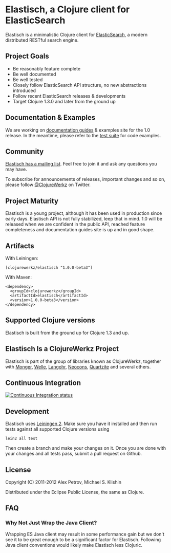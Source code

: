 # Elastisch, a Clojure client for ElasticSearch

Elastisch is a minimalistic Clojure client for [ElasticSearch](http://elasticsearch.org), a modern distributed RESTful search engine.


## Project Goals

 * Be reasonably feature complete
 * Be well documented
 * Be well tested
 * Closely follow ElasticSearch API structure, no new abstractions introduced
 * Follow recent ElasticSearch releases & developments
 * Target Clojure 1.3.0 and later from the ground up


## Documentation & Examples

We are working on [documentation guides](http://clojureelasticsearch.info) & examples site for the 1.0 release. In the meantime, please refer to the [test suite](https://github.com/michaelklishin/elastisch/tree/master/test/elastisch/test) for code examples.


## Community

[Elastisch has a mailing list](https://groups.google.com/forum/#!forum/clojure-elasticsearch). Feel free to join it and ask any questions you may have.

To subscribe for announcements of releases, important changes and so on, please follow [@ClojureWerkz](https://twitter.com/#!/clojurewerkz) on Twitter.



## Project Maturity

Elastisch is a young project, although it has been used in production since early days. Elastisch API is not fully stabilized, leep that in mind. 1.0 will be released
when we are confident in the public API, reached feature completeness and documentation guides site is up and in good shape.


## Artifacts

With Leiningen:

    [clojurewerkz/elastisch "1.0.0-beta3"]


With Maven:

    <dependency>
      <groupId>clojurewerkz</groupId>
      <artifactId>elastisch</artifactId>
      <version>1.0.0-beta3</version>
    </dependency>


## Supported Clojure versions

Elastisch is built from the ground up for Clojure 1.3 and up.


## Elastisch Is a ClojureWerkz Project

Elastisch is part of the group of libraries known as ClojureWerkz, together with
[Monger](https://github.com/michaelklishin/monger), [Welle](https://github.com/michaelklishin/welle), [Langohr](https://github.com/michaelklishin/langohr), [Neocons](https://github.com/michaelklishin/neocons), [Quartzite](https://github.com/michaelklishin/quartzite) and several others.


## Continuous Integration

[![Continuous Integration status](https://secure.travis-ci.org/clojurewerkz/elastisch.png)](http://travis-ci.org/clojurewerkz/elastisch)


## Development

Elastisch uses [Leiningen 2](https://github.com/technomancy/leiningen/blob/master/doc/TUTORIAL.md). Make
sure you have it installed and then run tests against all supported Clojure versions using

    lein2 all test

Then create a branch and make your changes on it. Once you are done with your changes and all
tests pass, submit a pull request on Github.



## License

Copyright (C) 2011-2012 Alex Petrov, Michael S. Klishin

Distributed under the Eclipse Public License, the same as Clojure.



## FAQ

### Why Not Just Wrap the Java Client?

Wrapping ES Java client may result in some performance gain but we don't see it to be great enough to be a significant factor for Elastisch.
Following Java client conventions would likely make Elastisch less Clojuric.
